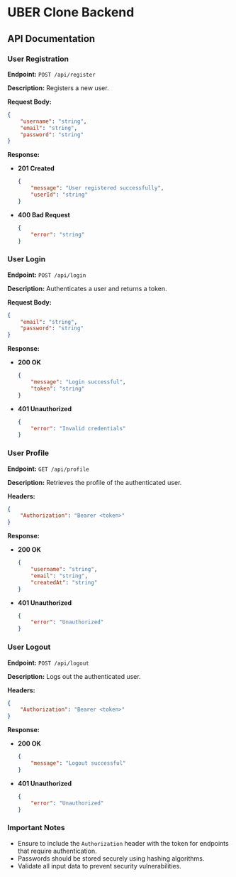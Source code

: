 # UBER Clone Backend

## API Documentation

### User Registration

**Endpoint:** `POST /api/register`

**Description:** Registers a new user.

**Request Body:**
```json
{
    "username": "string",
    "email": "string",
    "password": "string"
}
```

**Response:**
- **201 Created**
    ```json
    {
        "message": "User registered successfully",
        "userId": "string"
    }
    ```
- **400 Bad Request**
    ```json
    {
        "error": "string"
    }
    ```

### User Login

**Endpoint:** `POST /api/login`

**Description:** Authenticates a user and returns a token.

**Request Body:**
```json
{
    "email": "string",
    "password": "string"
}
```

**Response:**
- **200 OK**
    ```json
    {
        "message": "Login successful",
        "token": "string"
    }
    ```
- **401 Unauthorized**
    ```json
    {
        "error": "Invalid credentials"
    }
    ```

### User Profile

**Endpoint:** `GET /api/profile`

**Description:** Retrieves the profile of the authenticated user.

**Headers:**
```json
{
    "Authorization": "Bearer <token>"
}
```

**Response:**
- **200 OK**
    ```json
    {
        "username": "string",
        "email": "string",
        "createdAt": "string"
    }
    ```
- **401 Unauthorized**
    ```json
    {
        "error": "Unauthorized"
    }
    ```

### User Logout

**Endpoint:** `POST /api/logout`

**Description:** Logs out the authenticated user.

**Headers:**
```json
{
    "Authorization": "Bearer <token>"
}
```

**Response:**
- **200 OK**
    ```json
    {
        "message": "Logout successful"
    }
    ```
- **401 Unauthorized**
    ```json
    {
        "error": "Unauthorized"
    }
    ```

### Important Notes

- Ensure to include the `Authorization` header with the token for endpoints that require authentication.
- Passwords should be stored securely using hashing algorithms.
- Validate all input data to prevent security vulnerabilities.
